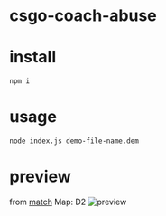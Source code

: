 # csgo-coach-abuse

# install 
```
npm i
```

# usage

```
node index.js demo-file-name.dem
```

# preview
from [match](https://www.hltv.org/matches/2339647/gambit-youngsters-vs-ago-oga-counter-pit-season-7) Map: D2
![preview](https://i.imgur.com/iHmn2SG.png)

